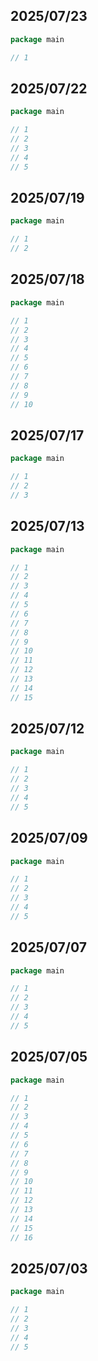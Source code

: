 ## 2025/07/23

```go
package main

// 1
```

## 2025/07/22

```go
package main

// 1
// 2
// 3
// 4
// 5
```

## 2025/07/19

```go
package main

// 1
// 2
```

## 2025/07/18

```go
package main

// 1
// 2
// 3
// 4
// 5
// 6
// 7
// 8
// 9
// 10
```

## 2025/07/17

```go
package main

// 1
// 2
// 3
```

## 2025/07/13

```go
package main

// 1
// 2
// 3
// 4
// 5
// 6
// 7
// 8
// 9
// 10
// 11
// 12
// 13
// 14
// 15
```

## 2025/07/12

```go
package main

// 1
// 2
// 3
// 4
// 5
```

## 2025/07/09

```go
package main

// 1
// 2
// 3
// 4
// 5
```

## 2025/07/07

```go
package main

// 1
// 2
// 3
// 4
// 5
```

## 2025/07/05

```go
package main

// 1
// 2
// 3
// 4
// 5
// 6
// 7
// 8
// 9
// 10
// 11
// 12
// 13
// 14
// 15
// 16
```

## 2025/07/03

```go
package main

// 1
// 2
// 3
// 4
// 5
```